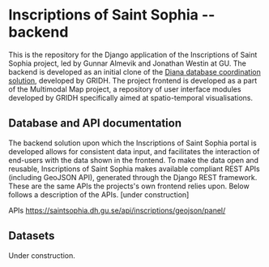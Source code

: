 # Inscriptions of Saint Sophia -- backend

This is the repository for the Django application of the Inscriptions of Saint Sophia project, led by Gunnar Almevik and Jonathan Westin at GU. The backend is developed as an initial clone of the [Diana database coordination solution](https://github.com/gu-gridh/diana-backend), developed by GRIDH. The project frontend is developed as a part of the Multimodal Map project, a repository of user interface modules developed by GRIDH specifically aimed at spatio-temporal visualisations.

## Database and API documentation

The backend solution upon which the Inscriptions of Saint Sophia portal is developed allows for consistent data input, and facilitates the interaction of end-users with the data shown in the frontend. To make the data open and reusable, Inscriptions of Saint Sophia makes available compliant REST APIs (including GeoJSON API), generated through the Django REST framework. These are the same APIs the projects's own frontend relies upon. Below follows a description of the APIs. [under construction]

APIs
https://saintsophia.dh.gu.se/api/inscriptions/geojson/panel/

## Datasets

Under construction.
